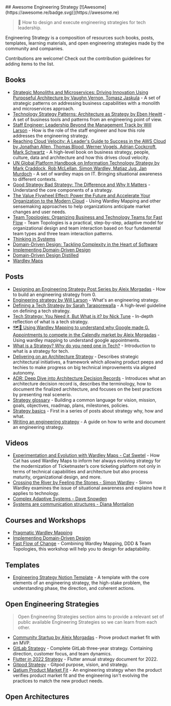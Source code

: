 <div class="github-widget" data-repo="aleixmorgadas/awesome-engineering-strategy"></div>
<script async src="https://pagead2.googlesyndication.com/pagead/js/adsbygoogle.js"></script><ins class="adsbygoogle" style="display:block" data-ad-client="ca-pub-6890694312814945" data-ad-slot="5473692530" data-ad-format="auto"  data-full-width-responsive="true"></ins><script>(adsbygoogle = window.adsbygoogle || []).push({});</script>
## Awesome Engineering Strategy [![Awesome](https://awesome.re/badge.svg)](https://awesome.re)

> 🎉 How to design and execute engineering strategies for tech leadership.

Engineering Strategy is a composition of resources such books, posts, templates, learning materials, and open engineering strategies made by the community and companies.

Contributions are welcome! Check out the contribution guidelines for adding items to the list.



## Books

- [Strategic Monoliths and Microservices: Driving Innovation Using Purposeful Architecture by Vaughn Vernon, Tomasz Jaskula](https://www.goodreads.com/book/show/55782292-strategic-monoliths-and-microservices) - A set of strategic patterns on addressing business capabilities with a monolith and microservices approach.
- [Technology Strategy Patterns: Architecture as Strategy by  Eben Hewitt](https://www.goodreads.com/book/show/42414767-technology-strategy-patterns) - A set of business tools and patterns from an engineering point of view.
- [Staff Engineer: Leadership Beyond the Management Track by Will Larson](https://www.goodreads.com/book/show/56481725-staff-engineer) - How is the role of the staff engineer and how this role addresses the engineering strategy.
- [Reaching Cloud Velocity: A Leader's Guide to Success in the AWS Cloud by  Jonathan Allen, Thomas Blood, Werner Vogels, Adrian Cockcroft, Mark Schwartz](https://www.goodreads.com/book/show/53503300-reaching-cloud-velocity) - A high-level book on business strategy, people, culture, data and architecture and how this drives cloud velocity.
- [UN Global Platform Handbook on Information Technology Strategy by  Mark Craddock, Rob McLellan, Simon Wardley, Matjaz Jug, Jan Murdoch](https://www.goodreads.com/book/show/55047345-un-global-platform-handbook-on-information-technology-strategy) - A set of wardley maps on IT. Bringing situational awareness to different contexts.
- [Good Strategy Bad Strategy: The Difference and Why It Matters](https://www.goodreads.com/en/book/show/11721966) - Understand the core components of a strategy.
- [The Value Flywheel Effect: Power the Future and Accelerate Your Organization to the Modern Cloud](https://www.goodreads.com/book/show/61167316-the-value-flywheel-effect?ac=1&from_search=true&qid=donxleC2tR&rank=1) - Using Wardley Mapping and other sensemaking approaches to help organizations anticipate market changes and user needs.
- [Team Topologies: Organizing Business and Technology Teams for Fast Flow](https://www.goodreads.com/book/show/44135420-team-topologies) - Team Topologies is a practical, step-by-step, adaptive model for organizational design and team interaction based on four fundamental team types and three team interaction patterns.
- [Thinking in Systems](https://www.goodreads.com/book/show/3828902-thinking-in-systems)
- [Domain-Driven Design: Tackling Complexity in the Heart of Software](https://www.goodreads.com/book/show/179133.Domain_Driven_Design)
- [Implementing Domain-Driven Design](https://www.goodreads.com/book/show/15756865-implementing-domain-driven-design)
- [Domain-Driven Design Distilled](https://www.goodreads.com/book/show/28602719-domain-driven-design-distilled)
- [Wardley Maps](https://medium.com/wardleymaps/on-being-lost-2ef5f05eb1ec)

## Posts

- [Designing an Engineering Strategy Post Series by Aleix Morgadas](https://learnings.aleixmorgadas.dev/p/designing-an-engineering-strategy) - How to build an engineering strategy from 0.
- [Engineering strategy by Will Larson](https://lethain.com/engineering-strategy/) - What's an engineering strategy.
- [Defining a Tech Strategy by Sarah Taraporewalla](https://sarahtaraporewalla.com/agile/design/architecture/Defining-a-Tech-Strategy) - A high-level guideline on defining a tech strategy.
- [Tech Strategy: You Need it, But What is it? by Nick Tune](https://medium.com/nick-tune-tech-strategy-blog/tech-strategy-you-need-it-but-what-is-it-af292421e422) - In-depth reflection of what is a tech strategy. 
- [🗺🧭 Using Wardley Mapping to understand why Google made G. Appointments to compete in the Calendly market by Aleix Morgadas](https://learnings.aleixmorgadas.dev/p/-using-wardley-mapping-to-understand) - Using wardley mapping to understand google appointments.
- [What is a Strategy? Why do you need one in Tech?](https://www.linkedin.com/pulse/what-strategy-why-do-you-need-one-tech-rui-felgueiras) - Introduction to what is a strategy for tech.
- [Delivering on an Architecture Strategy](https://blog.thepete.net/blog/2019/12/09/delivering-on-an-architecture-strategy/) - Describes strategic architectural initiatives, a framework which allowing product peeps and techies to make progress on big technical improvements via aligned autonomy.
- [ADR: Deep Dive into Architecture Decision Records](https://okorkmaz.medium.com/adr-deep-dive-into-architecture-decision-records-8c110ce7d74e) - Introduces what an architecture decision record is, describes the terminology, how to document the finalized architecture, and focuses on the best practices by presenting real scenerio.
- [Strategy glossary](https://alexewerlof.substack.com/p/strategy-glossary) - Building a common language for vision, mission, goals, objectives, roadmap, plans, milestones, policies.
- [Strategy basics](https://alexewerlof.substack.com/p/strategy-basics) - First in a series of posts about strategy why, how and what.
- [Writing an engineering strategy](https://lethain.com/eng-strategies/) - A guide on how to write and document an engineering strategy.

## Videos

- [Experimentation and Evolution with Wardley Maps - Cat Swetel](https://www.youtube.com/watch?v=gAh7rK2F9pk) - How Cat has used Wardley Maps to inform her always evolving strategy for the modernization of Ticketmaster’s core ticketing platform not only in terms of technical capabilities and architecture but also process maturity, organizational design, and more.
- [Crossing the River by Feeling the Stones - Simon Wardley](https://www.youtube.com/watch?v=oZZKjxeg5W0) - Simon Wardley examines the issue of situational awareness and explains how it applies to technology.
- [Complex Adaptive Systems - Dave Snowden](https://www.youtube.com/watch?v=l4-vpegxYPg)
- [Systems are communication structures - Diana Montalion](https://www.youtube.com/watch?v=U_0B-aY_L0c)

## Courses and Workshops

- [Pragmatic Wardley Mapping](https://learn.hiredthought.com/p/wardley-mapping)
- [Implementing Domain-Driven Design](https://kalele.io/training/iddd/)
- [Fast Flow of Change](https://kalele.io/fast-flow-of-change/) - Combining Wardley Mapping, DDD & Team Topologies, this workshop will help you to design for adaptability.

## Templates

- [Engineering Strategy Notion Template](https://aleixmorgadas.notion.site/Engineering-Strategy-Template-910ad428d3d14c5a9aef4a4c32c4a8ba) - A template with the core elements of an engineering strategy, the high-stake problem, the understanding phase, the direction, and coherent actions.

## Open Engineering Strategies

> Open Engineering Strategies section aims to provide a relevant set of public available Engineering Strategies so we can learn from each other.

- [Community Startup by Aleix Morgadas](https://learnings.aleixmorgadas.dev/p/community-startup-engineering-strategy?s=w) - Prove product market fit with an MVP.
- [GitLab Strategy](https://about.gitlab.com/company/strategy/) - Complete GitLab three-year strategy. Containing direction, customer focus, and team dynamics.
- [Flutter in 2022 Strategy](https://flutter.dev/go/strategy-2022) - Flutter annual strategy document for 2022.
- [Gitpod Strategy](https://gitpod.notion.site/Gitpod-s-Direction-be35d064c0704fbda61c542b84e07ef6) - Gitpod purpose, vision, and strategy.
- [Qatium Product Market Fit](https://learnings.aleixmorgadas.dev/p/post-product-market-fit-open-engineering) - An engineering strategy when the product verifies product market fit and the engineering isn't evolving the practices to match the new product needs.

## Open Architectures